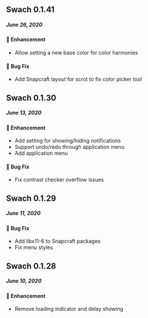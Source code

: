 ## Swach 0.1.41

##### June 26, 2020

#### 🚀 Enhancement
* Allow setting a new base color for color harmonies

#### 🐛 Bug Fix
* Add Snapcraft layout for scrot to fix color picker tool

## Swach 0.1.30 

##### June 13, 2020

#### 🚀 Enhancement
* Add setting for showing/hiding notifications
* Support undo/redo through application menu
* Add application menu

#### 🐛 Bug Fix
* Fix contrast checker overflow issues

## Swach 0.1.29 

##### June 11, 2020

#### 🐛 Bug Fix
* Add libx11-6 to Snapcraft packages
* Fix menu styles

## Swach 0.1.28

##### June 10, 2020

#### 🚀 Enhancement
* Remove loading indicator and delay showing
